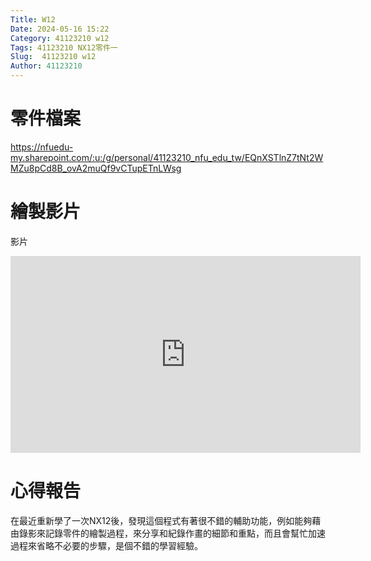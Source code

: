 ```yaml
---
Title: W12
Date: 2024-05-16 15:22
Category: 41123210 w12
Tags: 41123210 NX12零件一
Slug:  41123210 w12
Author: 41123210
---
```


# 零件檔案
https://nfuedu-my.sharepoint.com/:u:/g/personal/41123210_nfu_edu_tw/EQnXSTlnZ7tNt2WMZu8pCd8B_ovA2muQf9vCTupETnLWsg

# 繪製影片

影片
<iframe width="560" height="315" src="https://www.youtube.com/embed/7TIj3dZD3IE?si=Rd1VFFgJag5Lz_T2" title="YouTube video player" frameborder="0" allow="accelerometer; autoplay; clipboard-write; encrypted-media; gyroscope; picture-in-picture; web-share" referrerpolicy="strict-origin-when-cross-origin" allowfullscreen></iframe>

# 心得報告
在最近重新學了一次NX12後，發現這個程式有著很不錯的輔助功能，例如能夠藉由錄影來記錄零件的繪製過程，來分享和紀錄作畫的細節和重點，而且會幫忙加速過程來省略不必要的步驟，是個不錯的學習經驗。